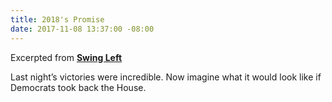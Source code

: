 ```yaml
---
title: 2018's Promise
date: 2017-11-08 13:37:00 -08:00
---
```


Excerpted from [**Swing Left**](https://swingleft.org/) 

Last night’s victories were incredible. Now imagine what it would look like if Democrats took back the House.